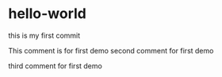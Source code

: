 # hello-world
this is my first commit

This comment is for first demo
second comment for first demo

third comment for first demo